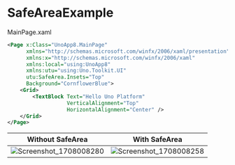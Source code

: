# SafeAreaExample

MainPage.xaml
```xml
﻿<Page x:Class="UnoApp8.MainPage"
	  xmlns="http://schemas.microsoft.com/winfx/2006/xaml/presentation"
	  xmlns:x="http://schemas.microsoft.com/winfx/2006/xaml"
	  xmlns:local="using:UnoApp8"
	  xmlns:utu="using:Uno.Toolkit.UI"
	  utu:SafeArea.Insets="Top"
	  Background="CornflowerBlue">
	<Grid>
		<TextBlock Text="Hello Uno Platform"
				   VerticalAlignment="Top"
				   HorizontalAlignment="Center" />
	</Grid>
</Page>
```

Without SafeArea|With SafeArea
-|-
![Screenshot_1708008280](https://github.com/kazo0/SafeAreaExample/assets/4793020/e0b70635-a65b-4968-b3f1-39dddc2777e0)|![Screenshot_1708008258](https://github.com/kazo0/SafeAreaExample/assets/4793020/bdc1d7e8-df01-4aab-a7d3-c36c333b7116)
